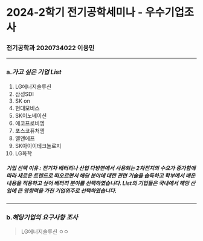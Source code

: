 # 2024-2학기 전기공학세미나 - 우수기업조사
### 전기공학과 2020734022 이용민

-----
### a._가고 싶은 기업 List_
1.  LG에너지솔루션
2.  삼성SDI
3.  SK on
4.  현대모비스
5.  SK이노베이션
6.  에코프로비엠
7.  포스코퓨처엠
8.  엘앤에프
9.  SK아이이테크놀로지
10.  LG화학

##### 기업 선택 이유 : 전기차 배터리나 산업 다방면에서 사용되는 2차전지의 수요가 증가함에 따라 새로운 트렌드로 떠오르면서 해당 분야에 대한 관련 기술을 습득하고 학부에서 배운 내용을 적용하고 싶어 배터리 분야를 선택하였습니다. List의 기업들은 국내에서 해당 산업에 큰 영향력을 가진 기업위주로 선택하였습니다.
---

### b._해당기업의 요구사항 조사_

>LG에너지솔루션
ㅇㅇ
